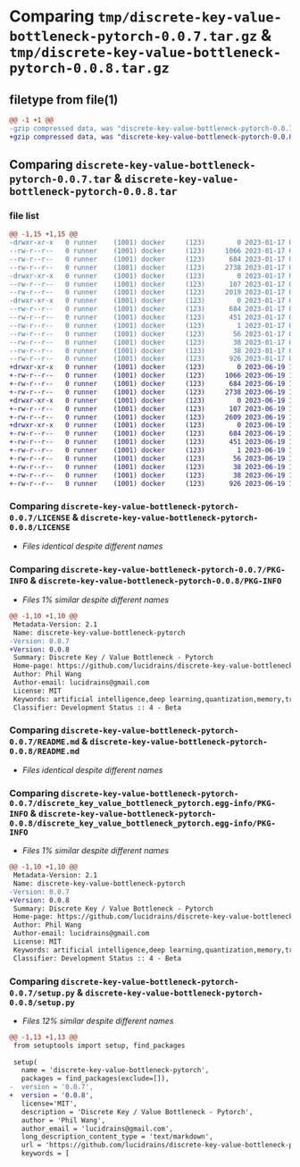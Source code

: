# Comparing `tmp/discrete-key-value-bottleneck-pytorch-0.0.7.tar.gz` & `tmp/discrete-key-value-bottleneck-pytorch-0.0.8.tar.gz`

## filetype from file(1)

```diff
@@ -1 +1 @@
-gzip compressed data, was "discrete-key-value-bottleneck-pytorch-0.0.7.tar", last modified: Tue Jan 17 00:31:32 2023, max compression
+gzip compressed data, was "discrete-key-value-bottleneck-pytorch-0.0.8.tar", last modified: Mon Jun 19 19:56:44 2023, max compression
```

## Comparing `discrete-key-value-bottleneck-pytorch-0.0.7.tar` & `discrete-key-value-bottleneck-pytorch-0.0.8.tar`

### file list

```diff
@@ -1,15 +1,15 @@
-drwxr-xr-x   0 runner    (1001) docker     (123)        0 2023-01-17 00:31:32.256649 discrete-key-value-bottleneck-pytorch-0.0.7/
--rw-r--r--   0 runner    (1001) docker     (123)     1066 2023-01-17 00:31:22.000000 discrete-key-value-bottleneck-pytorch-0.0.7/LICENSE
--rw-r--r--   0 runner    (1001) docker     (123)      684 2023-01-17 00:31:32.256649 discrete-key-value-bottleneck-pytorch-0.0.7/PKG-INFO
--rw-r--r--   0 runner    (1001) docker     (123)     2738 2023-01-17 00:31:22.000000 discrete-key-value-bottleneck-pytorch-0.0.7/README.md
-drwxr-xr-x   0 runner    (1001) docker     (123)        0 2023-01-17 00:31:32.252649 discrete-key-value-bottleneck-pytorch-0.0.7/discrete_key_value_bottleneck_pytorch/
--rw-r--r--   0 runner    (1001) docker     (123)      107 2023-01-17 00:31:22.000000 discrete-key-value-bottleneck-pytorch-0.0.7/discrete_key_value_bottleneck_pytorch/__init__.py
--rw-r--r--   0 runner    (1001) docker     (123)     2019 2023-01-17 00:31:22.000000 discrete-key-value-bottleneck-pytorch-0.0.7/discrete_key_value_bottleneck_pytorch/discrete_key_value_bottleneck.py
-drwxr-xr-x   0 runner    (1001) docker     (123)        0 2023-01-17 00:31:32.252649 discrete-key-value-bottleneck-pytorch-0.0.7/discrete_key_value_bottleneck_pytorch.egg-info/
--rw-r--r--   0 runner    (1001) docker     (123)      684 2023-01-17 00:31:32.000000 discrete-key-value-bottleneck-pytorch-0.0.7/discrete_key_value_bottleneck_pytorch.egg-info/PKG-INFO
--rw-r--r--   0 runner    (1001) docker     (123)      451 2023-01-17 00:31:32.000000 discrete-key-value-bottleneck-pytorch-0.0.7/discrete_key_value_bottleneck_pytorch.egg-info/SOURCES.txt
--rw-r--r--   0 runner    (1001) docker     (123)        1 2023-01-17 00:31:32.000000 discrete-key-value-bottleneck-pytorch-0.0.7/discrete_key_value_bottleneck_pytorch.egg-info/dependency_links.txt
--rw-r--r--   0 runner    (1001) docker     (123)       56 2023-01-17 00:31:32.000000 discrete-key-value-bottleneck-pytorch-0.0.7/discrete_key_value_bottleneck_pytorch.egg-info/requires.txt
--rw-r--r--   0 runner    (1001) docker     (123)       38 2023-01-17 00:31:32.000000 discrete-key-value-bottleneck-pytorch-0.0.7/discrete_key_value_bottleneck_pytorch.egg-info/top_level.txt
--rw-r--r--   0 runner    (1001) docker     (123)       38 2023-01-17 00:31:32.256649 discrete-key-value-bottleneck-pytorch-0.0.7/setup.cfg
--rw-r--r--   0 runner    (1001) docker     (123)      926 2023-01-17 00:31:22.000000 discrete-key-value-bottleneck-pytorch-0.0.7/setup.py
+drwxr-xr-x   0 runner    (1001) docker     (123)        0 2023-06-19 19:56:44.595391 discrete-key-value-bottleneck-pytorch-0.0.8/
+-rw-r--r--   0 runner    (1001) docker     (123)     1066 2023-06-19 19:56:28.000000 discrete-key-value-bottleneck-pytorch-0.0.8/LICENSE
+-rw-r--r--   0 runner    (1001) docker     (123)      684 2023-06-19 19:56:44.595391 discrete-key-value-bottleneck-pytorch-0.0.8/PKG-INFO
+-rw-r--r--   0 runner    (1001) docker     (123)     2738 2023-06-19 19:56:28.000000 discrete-key-value-bottleneck-pytorch-0.0.8/README.md
+drwxr-xr-x   0 runner    (1001) docker     (123)        0 2023-06-19 19:56:44.595391 discrete-key-value-bottleneck-pytorch-0.0.8/discrete_key_value_bottleneck_pytorch/
+-rw-r--r--   0 runner    (1001) docker     (123)      107 2023-06-19 19:56:28.000000 discrete-key-value-bottleneck-pytorch-0.0.8/discrete_key_value_bottleneck_pytorch/__init__.py
+-rw-r--r--   0 runner    (1001) docker     (123)     2609 2023-06-19 19:56:28.000000 discrete-key-value-bottleneck-pytorch-0.0.8/discrete_key_value_bottleneck_pytorch/discrete_key_value_bottleneck.py
+drwxr-xr-x   0 runner    (1001) docker     (123)        0 2023-06-19 19:56:44.595391 discrete-key-value-bottleneck-pytorch-0.0.8/discrete_key_value_bottleneck_pytorch.egg-info/
+-rw-r--r--   0 runner    (1001) docker     (123)      684 2023-06-19 19:56:44.000000 discrete-key-value-bottleneck-pytorch-0.0.8/discrete_key_value_bottleneck_pytorch.egg-info/PKG-INFO
+-rw-r--r--   0 runner    (1001) docker     (123)      451 2023-06-19 19:56:44.000000 discrete-key-value-bottleneck-pytorch-0.0.8/discrete_key_value_bottleneck_pytorch.egg-info/SOURCES.txt
+-rw-r--r--   0 runner    (1001) docker     (123)        1 2023-06-19 19:56:44.000000 discrete-key-value-bottleneck-pytorch-0.0.8/discrete_key_value_bottleneck_pytorch.egg-info/dependency_links.txt
+-rw-r--r--   0 runner    (1001) docker     (123)       56 2023-06-19 19:56:44.000000 discrete-key-value-bottleneck-pytorch-0.0.8/discrete_key_value_bottleneck_pytorch.egg-info/requires.txt
+-rw-r--r--   0 runner    (1001) docker     (123)       38 2023-06-19 19:56:44.000000 discrete-key-value-bottleneck-pytorch-0.0.8/discrete_key_value_bottleneck_pytorch.egg-info/top_level.txt
+-rw-r--r--   0 runner    (1001) docker     (123)       38 2023-06-19 19:56:44.595391 discrete-key-value-bottleneck-pytorch-0.0.8/setup.cfg
+-rw-r--r--   0 runner    (1001) docker     (123)      926 2023-06-19 19:56:28.000000 discrete-key-value-bottleneck-pytorch-0.0.8/setup.py
```

### Comparing `discrete-key-value-bottleneck-pytorch-0.0.7/LICENSE` & `discrete-key-value-bottleneck-pytorch-0.0.8/LICENSE`

 * *Files identical despite different names*

### Comparing `discrete-key-value-bottleneck-pytorch-0.0.7/PKG-INFO` & `discrete-key-value-bottleneck-pytorch-0.0.8/PKG-INFO`

 * *Files 1% similar despite different names*

```diff
@@ -1,10 +1,10 @@
 Metadata-Version: 2.1
 Name: discrete-key-value-bottleneck-pytorch
-Version: 0.0.7
+Version: 0.0.8
 Summary: Discrete Key / Value Bottleneck - Pytorch
 Home-page: https://github.com/lucidrains/discrete-key-value-bottleneck-pytorch
 Author: Phil Wang
 Author-email: lucidrains@gmail.com
 License: MIT
 Keywords: artificial intelligence,deep learning,quantization,memory,transfer learning
 Classifier: Development Status :: 4 - Beta
```

### Comparing `discrete-key-value-bottleneck-pytorch-0.0.7/README.md` & `discrete-key-value-bottleneck-pytorch-0.0.8/README.md`

 * *Files identical despite different names*

### Comparing `discrete-key-value-bottleneck-pytorch-0.0.7/discrete_key_value_bottleneck_pytorch.egg-info/PKG-INFO` & `discrete-key-value-bottleneck-pytorch-0.0.8/discrete_key_value_bottleneck_pytorch.egg-info/PKG-INFO`

 * *Files 1% similar despite different names*

```diff
@@ -1,10 +1,10 @@
 Metadata-Version: 2.1
 Name: discrete-key-value-bottleneck-pytorch
-Version: 0.0.7
+Version: 0.0.8
 Summary: Discrete Key / Value Bottleneck - Pytorch
 Home-page: https://github.com/lucidrains/discrete-key-value-bottleneck-pytorch
 Author: Phil Wang
 Author-email: lucidrains@gmail.com
 License: MIT
 Keywords: artificial intelligence,deep learning,quantization,memory,transfer learning
 Classifier: Development Status :: 4 - Beta
```

### Comparing `discrete-key-value-bottleneck-pytorch-0.0.7/setup.py` & `discrete-key-value-bottleneck-pytorch-0.0.8/setup.py`

 * *Files 12% similar despite different names*

```diff
@@ -1,13 +1,13 @@
 from setuptools import setup, find_packages
 
 setup(
   name = 'discrete-key-value-bottleneck-pytorch',
   packages = find_packages(exclude=[]),
-  version = '0.0.7',
+  version = '0.0.8',
   license='MIT',
   description = 'Discrete Key / Value Bottleneck - Pytorch',
   author = 'Phil Wang',
   author_email = 'lucidrains@gmail.com',
   long_description_content_type = 'text/markdown',
   url = 'https://github.com/lucidrains/discrete-key-value-bottleneck-pytorch',
   keywords = [
```

